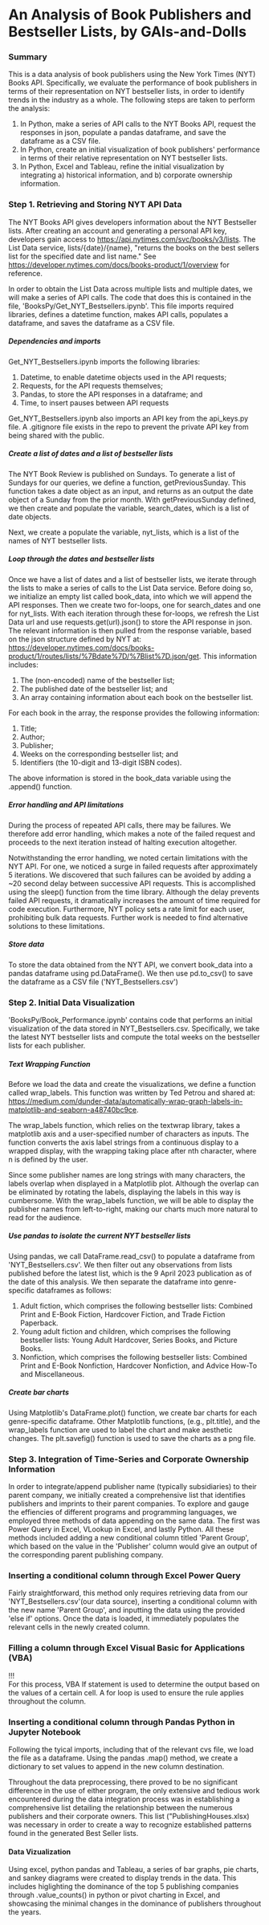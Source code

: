 # An Analysis of Book Publishers and Bestseller Lists, by GAIs-and-Dolls

### Summary

This is a data analysis of book publishers using the New York Times (NYT) Books API. Specifically, we evaluate the performance of book publishers in terms of their representation on NYT bestseller lists, in order to identify trends in the industry as a whole. The following steps are taken to perform the analysis:

1. In Python, make a series of API calls to the NYT Books API, request the responses in json, populate a pandas dataframe, and save the dataframe as a CSV file.
2. In Python, create an initial visualization of book publishers' performance in terms of their relative representation on NYT bestseller lists. 
3. In Python, Excel and Tableau, refine the initial visualization by integrating a) historical information, and b) corporate ownership information. 

### Step 1. Retrieving and Storing NYT API Data

The NYT Books API gives developers information about the NYT Bestseller lists. After creating an account and generating a personal API key, developers gain access to https://api.nytimes.com/svc/books/v3/lists. The List Data service, lists/{date}/{name}, "returns the books on the best sellers list for the specified date and list name." See https://developer.nytimes.com/docs/books-product/1/overview for reference.     

In order to obtain the List Data across multiple lists and multiple dates, we will make a series of API calls. The code that does this is contained in the file, 'BooksPy/Get_NYT_Bestsellers.ipynb'. This file imports required libraries, defines a datetime function, makes API calls, populates a dataframe, and saves the dataframe as a CSV file.   

##### Dependencies and imports

Get_NYT_Bestsellers.ipynb imports the following libraries: 

1. Datetime, to enable datetime objects used in the API requests;
2. Requests, for the API requests themselves;
3. Pandas, to store the API responses in a dataframe; and
4. Time, to insert pauses between API requests

Get_NYT_Bestsellers.ipynb also imports an API key from the api_keys.py file. A .gitignore file exists in the repo to prevent the private API key from being shared with the public.

##### Create a list of dates and a list of bestseller lists

The NYT Book Review is published on Sundays. To generate a list of Sundays for our queries, we define a function, getPreviousSunday. This function takes a date object as an input, and returns as an output the date object of a Sunday from the prior month. With getPreviousSunday defined, we then create and populate the variable, search_dates, which is a list of date objects.  

Next, we create a populate the variable, nyt_lists, which is a list of the names of NYT bestseller lists.

##### Loop through the dates and bestseller lists

Once we have a list of dates and a list of bestseller lists, we iterate through the lists to make a series of calls to the List Data service. Before doing so, we initialize an empty list called book_data, into which we will append the API responses. Then we create two for-loops, one for search_dates and one for nyt_lists. With each iteration through these for-loops, we refresh the List Data url and use requests.get(url).json() to store the API response in json. The relevant information is then pulled from the response variable, based on the json structure defined by NYT at: https://developer.nytimes.com/docs/books-product/1/routes/lists/%7Bdate%7D/%7Blist%7D.json/get. This information includes:

1. The (non-encoded) name of the bestseller list;
2. The published date of the bestseller list; and
3. An array containing information about each book on the bestseller list. 

For each book in the array, the response provides the following information:

1. Title;
2. Author;
3. Publisher;
4. Weeks on the corresponding bestseller list; and
5. Identifiers (the 10-digit and 13-digit ISBN codes).

The above information is stored in the book_data variable using the .append() function. 

##### Error handling and API limitations 

During the process of repeated API calls, there may be failures. We therefore add error handling, which makes a note of the failed request and proceeds to the next iteration instead of halting execution altogether. 

Notwithstanding the error handling, we noted certain limitations with the NYT API. For one, we noticed a surge in failed requests after approximately 5 iterations. We discovered that such failures can be avoided by adding a ~20 second delay between successive API requests. This is accomplished using the sleep() function from the time library. Although the delay prevents failed API requests, it dramatically increases the amount of time required for code execution. Furthermore, NYT policy sets a rate limit for each user, prohibiting bulk data requests. Further work is needed to find alternative solutions to these limitations.     

##### Store data

To store the data obtained from the NYT API, we convert book_data into a pandas dataframe using pd.DataFrame(). We then use pd.to_csv() to save the dataframe as a CSV file ('NYT_Bestsellers.csv')

### Step 2. Initial Data Visualization

'BooksPy/Book_Performance.ipynb' contains code that performs an initial visualization of the data stored in NYT_Bestsellers.csv. Specifically, we take the latest NYT bestseller lists and compute the total weeks on the bestseller lists for each publisher.

##### Text Wrapping Function

Before we load the data and create the visualizations, we define a function called wrap_labels. This function was written by Ted Petrou and shared at: https://medium.com/dunder-data/automatically-wrap-graph-labels-in-matplotlib-and-seaborn-a48740bc9ce.

The wrap_labels function, which relies on the textwrap library, takes a matplotlib axis and a user-specified number of characters as inputs. The function converts the axis label strings from a continuous display to a wrapped display, with the wrapping taking place after nth character, where n is defined by the user.

Since some publisher names are long strings with many characters, the labels overlap when displayed in a Matplotlib plot. Although the overlap can be eliminated by rotating the labels, displaying the labels in this way is cumbersome. With the wrap_labels function, we will be able to display the publisher names from left-to-right, making our charts much more natural to read for the audience.

##### Use pandas to isolate the current NYT bestseller lists

Using pandas, we call DataFrame.read_csv() to populate a dataframe from 'NYT_Bestsellers.csv'. We then filter out any observations from lists published before the latest list, which is the 9 April 2023 publication as of the date of this analysis. We then separate the dataframe into genre-specific dataframes as follows:

1. Adult fiction, which comprises the following bestseller lists: Combined Print and E-Book Fiction, Hardcover Fiction, and Trade Fiction Paperback.
2. Young adult fiction and children, which comprises the following bestseller lists: Young Adult Hardcover, Series Books, and Picture Books.
3. Nonfiction, which comprises the following bestseller lists: Combined Print and E-Book Nonfiction, Hardcover Nonfiction, and Advice How-To and Miscellaneous. 

##### Create bar charts

Using Matplotlib's DataFrame.plot() function, we create bar charts for each genre-specific dataframe. Other Matplotlib functions, (e.g., plt.title), and the wrap_labels function are used to label the chart and make aesthetic changes. The plt.savefig() function is used to save the charts as a png file.

### Step 3. Integration of Time-Series and Corporate Ownership Information
 
In order to integrate/append publisher name (typically subsidiaries) to their parent company, we initially created a comprehensive list that identifies publishers and imprints to their parent companies. To explore and gauge the effiencies of different programs and programming languages, we employed three methods of data appending on the same data. The first was Power Query in Excel, VLookup in Excel, and lastly Python. All these methods included adding a new conditional column titled 'Parent Group', which based on the value in the 'Publisher' column would give an output of the corresponding parent publishing company. 
 
  ### Inserting a conditional column through Excel Power Query
  
  Fairly straightforward, this method only requires retrieving data from our 'NYT_Bestsellers.csv'(our data source), inserting a conditional column with the new name 'Parent Group', and inputting the data using the provided 'else if' options. Once the data is loaded, it immediately populates the relevant cells in the newly created column.
  
  ### Filling a column through Excel Visual Basic for Applications (VBA)
  !!!  
For this process, VBA If statement is used to determine the output based on the values of a certain cell. A for loop is used to ensure the rule applies throughout the column.

  ### Inserting a conditional column through Pandas Python in Jupyter Notebook
  
  Following the tyical imports, including that of the relevant cvs file, we load the file as a dataframe. Using the pandas .map() method, we create a dictionary to set values to append in the new column destination. 
    

Throughout the data preprocessing, there proved to be no significant difference in the use of either program, the only extensive and tedious work encountered during the data integration process was in establishing a comprehensive list detailing the relationship between the numerous publishers and their corporate owners. This list ("PublishingHouses.xlsx) was necessary in order to create a way to recognize established patterns found in the generated Best Seller lists.


#### Data Vizualization

Using excel, python pandas and Tableau, a series of bar graphs, pie charts, and sankey diagrams were created to display trends in the data. This includes higlighting the dominance of the top 5 publishing companies through .value_counts() in python or pivot charting in Excel, and showcasing the minimal changes in the dominance of publishers throughout the years.   

